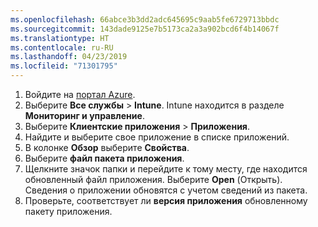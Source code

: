 ```yaml
---
ms.openlocfilehash: 66abce3b3dd2adc645695c9aab5fe6729713bbdc
ms.sourcegitcommit: 143dade9125e7b5173ca2a3a902bcd6f4b14067f
ms.translationtype: HT
ms.contentlocale: ru-RU
ms.lasthandoff: 04/23/2019
ms.locfileid: "71301795"
---
```


1. Войдите на [портал Azure](https://portal.azure.com).  
2. Выберите **Все службы** > **Intune**. Intune находится в разделе **Мониторинг и управление**.  
3. Выберите **Клиентские приложения** > **Приложения**.
4. Найдите и выберите свое приложение в списке приложений.  
5. В колонке **Обзор** выберите **Свойства**.  
6. Выберите **файл пакета приложения**.  
7. Щелкните значок папки и перейдите к тому месту, где находится обновленный файл приложения. Выберите **Open** (Открыть). Сведения о приложении обновятся с учетом сведений из пакета.  
8. Проверьте, соответствует ли **версия приложения** обновленному пакету приложения.  
